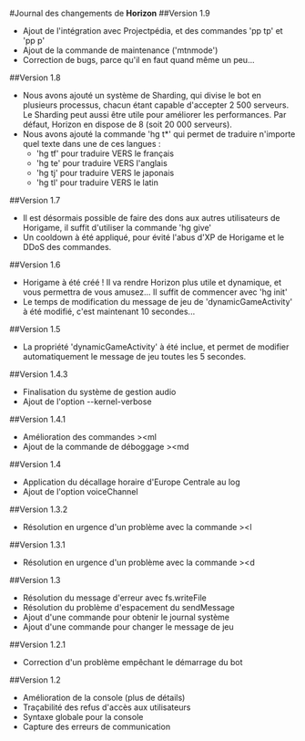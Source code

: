 #Journal des changements de **Horizon**
##Version 1.9
  - Ajout de l'intégration avec Projectpédia, et des commandes 'pp tp' et 'pp p'
  - Ajout de la commande de maintenance ('mtnmode')
  - Correction de bugs, parce qu'il en faut quand même un peu...
  
##Version 1.8
  - Nous avons ajouté un système de Sharding, qui divise le bot en plusieurs processus, chacun étant capable d'accepter 2 500 serveurs. Le Sharding peut aussi être utile pour améliorer les performances. Par défaut, Horizon en dispose de 8 (soit 20 000 serveurs).
  - Nous avons ajouté la commande 'hg t*' qui permet de traduire n'importe quel texte dans une de ces langues :
    - 'hg tf' pour traduire VERS le français
	- 'hg te' pour traduire VERS l'anglais
	- 'hg tj' pour traduire VERS le japonais
	- 'hg tl' pour traduire VERS le latin

##Version 1.7
  - Il est désormais possible de faire des dons aux autres utilisateurs de Horigame, il suffit d'utiliser la commande 'hg give'
  - Un cooldown à été appliqué, pour évité l'abus d'XP de Horigame et le DDoS des commandes.
  
##Version 1.6
  - Horigame à été créé ! Il va rendre Horizon plus utile et dynamique, et vous permettra de vous amusez... Il suffit de commencer avec 'hg init'
  - Le temps de modification du message de jeu de 'dynamicGameActivity' à été modifié, c'est maintenant 10 secondes...
  
##Version 1.5
  - La propriété 'dynamicGameActivity' à été inclue, et permet de modifier automatiquement le message de jeu toutes les 5 secondes.

##Version 1.4.3
  - Finalisation du système de gestion audio
  - Ajout de l'option --kernel-verbose

##Version 1.4.1
  - Amélioration des commandes ><mj et ><ml
  - Ajout de la commande de déboggage ><md

##Version 1.4
  - Application du décallage horaire d'Europe Centrale au log
  - Ajout de l'option voiceChannel

##Version 1.3.2
  - Résolution en urgence d'un problème avec la commande ><l

##Version 1.3.1
  - Résolution en urgence d'un problème avec la commande ><d

##Version 1.3
  - Résolution du message d'erreur avec fs.writeFile
  - Résolution du problème d'espacement du sendMessage
  - Ajout d'une commande pour obtenir le journal système
  - Ajout d'une commande pour changer le message de jeu

##Version 1.2.1
  - Correction d'un problème empêchant le démarrage du bot

##Version 1.2
  - Amélioration de la console (plus de détails)
  - Traçabilité des refus d'accès aux utilisateurs
  - Syntaxe globale pour la console
  - Capture des erreurs de communication